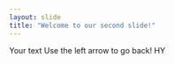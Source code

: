 ```yaml
---
layout: slide
title: "Welcome to our second slide!"
---
```

Your text
Use the left arrow to go back! HY
